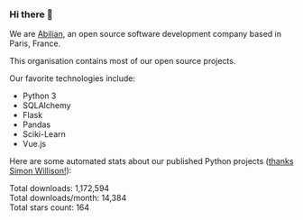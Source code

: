 ### Hi there 👋

We are [Abilian](https://abilian.com/), an open source software development company based in Paris, France.

This organisation contains most of our open source projects.

Our favorite technologies include:

- Python 3
- SQLAlchemy
- Flask
- Pandas
- Sciki-Learn
- Vue.js

Here are some automated stats about our published Python projects
([thanks Simon Willison!][sw-post]):

<!--marker-->
Total downloads: 1,172,594<br>
Total downloads/month: 14,384<br>
Total stars count: 164
<!--end-->

[sw-post]: https://simonwillison.net/2020/Jul/10/self-updating-profile-readme/